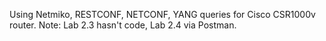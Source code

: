 Using Netmiko, RESTCONF, NETCONF, YANG queries for Cisco CSR1000v router.
Note: Lab 2.3 hasn't code, Lab 2.4 via Postman.
